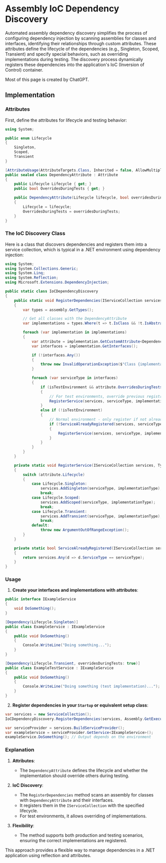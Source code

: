 # Assembly IoC Dependency Discovery

Automated assembly dependency discovery simplifies the process of configuring dependency injection by scanning assemblies for classes and interfaces, identifying their relationships through custom attributes. These attributes define the lifecycle of the dependencies (e.g., Singleton, Scoped, Transient) and specify special behaviors, such as overriding implementations during testing. The discovery process dynamically registers these dependencies into the application's IoC (Inversion of Control) container.

Most of this page is created by ChatGPT.

## Implementation

### Attributes

First, define the attributes for lifecycle and testing behavior:

```csharp
using System;

public enum Lifecycle
{
    Singleton,
    Scoped,
    Transient
}

[AttributeUsage(AttributeTargets.Class, Inherited = false, AllowMultiple = false)]
public sealed class DependencyAttribute : Attribute
{
    public Lifecycle Lifecycle { get; }
    public bool OverridesDuringTests { get; }

    public DependencyAttribute(Lifecycle lifecycle, bool overridesDuringTests = false)
    {
        Lifecycle = lifecycle;
        OverridesDuringTests = overridesDuringTests;
    }
}
```

### The IoC Discovery Class

Here is a class that discovers dependencies and registers them into a service collection, which is typical in a .NET environment using dependency injection:

```csharp
using System;
using System.Collections.Generic;
using System.Linq;
using System.Reflection;
using Microsoft.Extensions.DependencyInjection;

public static class IoCDependencyDiscovery
{
    public static void RegisterDependencies(IServiceCollection services, Assembly assembly, bool isTestEnvironment = false)
    {
        var types = assembly.GetTypes();

        // Get all classes with the DependencyAttribute
        var implementations = types.Where(t => t.IsClass && !t.IsAbstract && t.GetCustomAttribute<DependencyAttribute>() != null);

        foreach (var implementation in implementations)
        {
            var attribute = implementation.GetCustomAttribute<DependencyAttribute>();
            var interfaces = implementation.GetInterfaces();

            if (!interfaces.Any())
            {
                throw new InvalidOperationException($"Class {implementation.Name} has no interfaces to register.");
            }

            foreach (var serviceType in interfaces)
            {
                if (isTestEnvironment && attribute.OverridesDuringTests)
                {
                    // For test environments, override previous registrations
                    RegisterService(services, serviceType, implementation, attribute);
                }
                else if (!isTestEnvironment)
                {
                    // Normal environment - only register if not already registered
                    if (!ServiceAlreadyRegistered(services, serviceType))
                    {
                        RegisterService(services, serviceType, implementation, attribute);
                    }
                }
            }
        }
    }

    private static void RegisterService(IServiceCollection services, Type serviceType, Type implementationType, DependencyAttribute attribute)
    {
        switch (attribute.Lifecycle)
        {
            case Lifecycle.Singleton:
                services.AddSingleton(serviceType, implementationType);
                break;
            case Lifecycle.Scoped:
                services.AddScoped(serviceType, implementationType);
                break;
            case Lifecycle.Transient:
                services.AddTransient(serviceType, implementationType);
                break;
            default:
                throw new ArgumentOutOfRangeException();
        }
    }

    private static bool ServiceAlreadyRegistered(IServiceCollection services, Type serviceType)
    {
        return services.Any(d => d.ServiceType == serviceType);
    }
}
```

### Usage

1. **Create your interfaces and implementations with attributes**:

```csharp
public interface IExampleService
{
    void DoSomething();
}

[Dependency(Lifecycle.Singleton)]
public class ExampleService : IExampleService
{
    public void DoSomething()
    {
        Console.WriteLine("Doing something...");
    }
}

[Dependency(Lifecycle.Transient, overridesDuringTests: true)]
public class ExampleTestService : IExampleService
{
    public void DoSomething()
    {
        Console.WriteLine("Doing something (test implementation)...");
    }
}
```

2. **Register dependencies in your `Startup` or equivalent setup class**:

```csharp
var services = new ServiceCollection();
IoCDependencyDiscovery.RegisterDependencies(services, Assembly.GetExecutingAssembly(), isTestEnvironment: true);

var serviceProvider = services.BuildServiceProvider();
var exampleService = serviceProvider.GetService<IExampleService>();
exampleService.DoSomething(); // Output depends on the environment
```

### Explanation

1. **Attributes**:
   - The `DependencyAttribute` defines the lifecycle and whether the implementation should override others during testing.

2. **IoC Discovery**:
   - The `RegisterDependencies` method scans an assembly for classes with `DependencyAttribute` and their interfaces.
   - It registers them in the `IServiceCollection` with the specified lifecycle.
   - For test environments, it allows overriding of implementations.

3. **Flexibility**:
   - The method supports both production and testing scenarios, ensuring the correct implementations are registered.

This approach provides a flexible way to manage dependencies in a .NET application using reflection and attributes.
